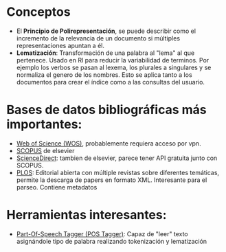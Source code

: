 # Conceptos
- El **Principio de Polirepresentación**, se puede describir como el incremento de la relevancia de un documento si múltiples representaciones apuntan a él.
- **Lematización**: Transformación de una palabra al "lema" al que pertenece. Usado en RI para reducir la variabilidad de terminos. Por ejemplo los verbos se pasan al lexema, los plurales a singulares y se normaliza el genero de los nombres. Esto se aplica tanto a los documentos para crear el índice como a las consultas del usuario.

# Bases de datos bibliográficas más importantes:
- [Web of Science (WOS)](http://apps.webofknowledge.com/WOS_GeneralSearch_input.do?product=WOS&search_mode=GeneralSearch&SID=D5Dirpg96ThopOFoBlP&preferencesSaved=), probablemente requiera acceso por vpn.
- [SCOPUS](https://www.scopus.com/search/form.uri?display=basic) de elsevier
- [ScienceDirect](https://www.sciencedirect.com/): tambien de elsevier, parece tener API gratuita junto con SCOPUS.
- [PLOS](https://www.plos.org/): Editorial abierta con múltiple revistas sobre diferentes temáticas, permite la descarga de papers en formato XML. Interesante para el parseo. Contiene metadatos

# Herramientas interesantes:
- [Part-Of-Speech Tagger (POS Tagger)](https://nlp.stanford.edu/software/tagger.shtml): Capaz de "leer" texto asignándole tipo de palabra realizando tokenización y lematización
